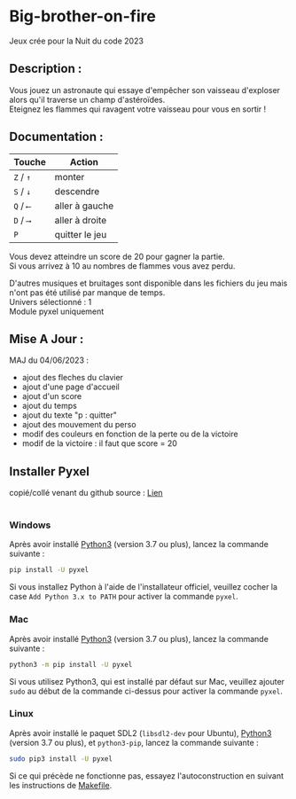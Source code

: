 # Big-brother-on-fire
Jeux crée pour la Nuit du code 2023


## Description :
Vous jouez un astronaute qui essaye d'empêcher son vaisseau d'exploser alors qu'il traverse un champ d'astéroïdes.  <br>
Eteignez les flammes qui ravagent votre vaisseau pour vous en sortir !


## Documentation : 
Touche | Action
--- | ---
```Z``` / ```↑``` | monter <br>
```S``` / ```↓``` | descendre <br>
```Q``` / ```⟵``` | aller à gauche <br>
```D``` / ```⟶``` | aller à droite <br>
```P``` | quitter le jeu <br>

Vous devez atteindre un score de 20 pour gagner la partie.  <br>
Si vous arrivez à 10 au nombres de flammes vous avez perdu.

D'autres musiques et bruitages sont disponible dans les fichiers du jeu mais n'ont pas été utilisé par manque de temps.  <br>
Univers sélectionné : 1  <br>
Module pyxel uniquement  <br>


## Mise A Jour : 
MAJ du 04/06/2023 : 
- ajout des fleches du clavier 
- ajout d'une page d'accueil
- ajout d'un score
- ajout du temps 
- ajout du texte "p : quitter"
- ajout des mouvement du perso
- modif des couleurs en fonction de la perte ou de la victoire
- modif de la victoire : il faut que score = 20

## Installer Pyxel 
copié/collé venant du github source : [Lien](https://github.com/kitao/pyxel/) <br><br>

### Windows
Après avoir installé [Python3](https://www.python.org/) (version 3.7 ou plus), lancez la commande suivante :
```sh
pip install -U pyxel 
```
Si vous installez Python à l'aide de l'installateur officiel, veuillez cocher la case `Add Python 3.x to PATH` pour activer la commande `pyxel`.
### Mac
Après avoir installé [Python3](https://www.python.org/) (version 3.7 ou plus), lancez la commande suivante :
```sh
python3 -m pip install -U pyxel
```
Si vous utilisez Python3, qui est installé par défaut sur Mac, veuillez ajouter `sudo` au début de la commande ci-dessus pour activer la commande `pyxel`.
### Linux
Après avoir installé le paquet SDL2 (`libsdl2-dev` pour Ubuntu), [Python3](https://www.python.org/) (version 3.7 ou plus), et `python3-pip`, lancez la commande suivante :
```sh
sudo pip3 install -U pyxel
```
Si ce qui précède ne fonctionne pas, essayez l'autoconstruction en suivant les instructions de [Makefile](../Makefile).

